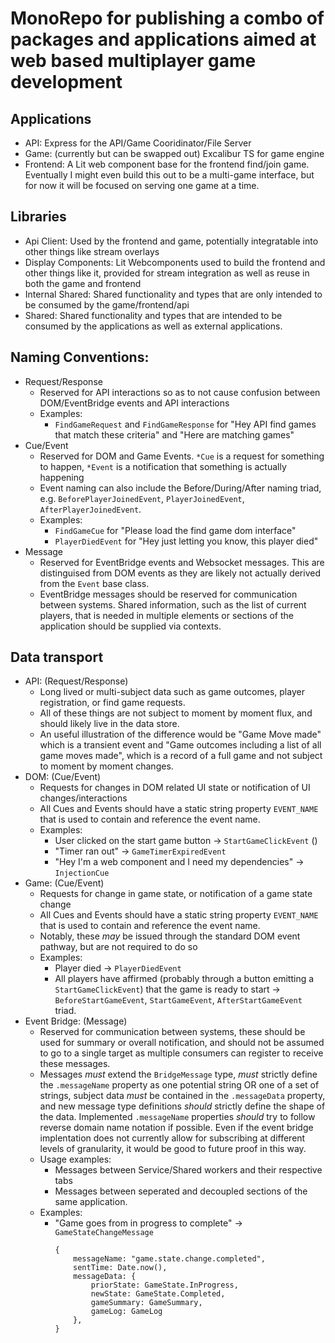 # MonoRepo for publishing a combo of packages and applications aimed at web based multiplayer game development

## Applications
* API: Express for the API/Game Cooridinator/File Server
* Game: (currently but can be swapped out) Excalibur TS for game engine
* Frontend: A Lit web component base for the frontend find/join game.  Eventually I might even build this out to be a multi-game interface, but for now it will be focused on serving one game at a time.

## Libraries
* Api Client: Used by the frontend and game, potentially integratable into other things like stream overlays
* Display Components: Lit Webcomponents used to build the frontend and other things like it, provided for stream integration as well as reuse in both the game and frontend
* Internal Shared: Shared functionality and types that are only intended to be consumed by the game/frontend/api
* Shared: Shared functionality and types that are intended to be consumed by the applications as well as external applications.

## Naming Conventions:

* Request/Response
    * Reserved for API interactions so as to not cause confusion between DOM/EventBridge events and API interactions
    * Examples:
        * `FindGameRequest` and `FindGameResponse` for "Hey API find games that match these criteria" and "Here are matching games"
* Cue/Event
    * Reserved for DOM and Game Events.  `*Cue` is a request for something to happen, `*Event` is a notification that something is actually happening
    * Event naming can also include the Before/During/After naming triad, e.g. `BeforePlayerJoinedEvent`, `PlayerJoinedEvent`, `AfterPlayerJoinedEvent`.
    * Examples:
        * `FindGameCue` for "Please load the find game dom interface"
        * `PlayerDiedEvent` for "Hey just letting you know, this player died"
* Message
    * Reserved for EventBridge events and Websocket messages.  This are distinguised from DOM events as they are likely not actually derived from the `Event` base class.
    * EventBridge messages should be reserved for communication between systems.  Shared information, such as the list of current players, that is needed in multiple elements or sections of the application should be supplied via contexts.

## Data transport
* API: (Request/Response)
    * Long lived or multi-subject data such as game outcomes, player registration, or find game requests.
    * All of these things are not subject to moment by moment flux, and should likely live in the data store.
    * An useful illustration of the difference would be "Game Move made" which is a transient event and "Game outcomes including a list of all game moves made", which is a record of a full game and not subject to moment by moment changes.
* DOM: (Cue/Event)
    * Requests for changes in DOM related UI state or notification of UI changes/interactions
    * All Cues and Events should have a static string property `EVENT_NAME` that is used to contain and reference the event name.
    * Examples:
        * User clicked on the start game button -> `StartGameClickEvent` ()
        * "Timer ran out" -> `GameTimerExpiredEvent`
        * "Hey I'm a web component and I need my dependencies" -> `InjectionCue` 
* Game: (Cue/Event)
    * Requests for change in game state, or notification of a game state change
    * All Cues and Events should have a static string property `EVENT_NAME` that is used to contain and reference the event name.
    * Notably, these _may_ be issued through the standard DOM event pathway, but are not required to do so
    * Examples:
        * Player died -> `PlayerDiedEvent`
        * All players have affirmed (probably through a button emitting a `StartGameClickEvent`) that the game is ready to start -> `BeforeStartGameEvent`, `StartGameEvent`, `AfterStartGameEvent` triad.
* Event Bridge: (Message)
    * Reserved for communication between systems, these should be used for summary or overall notification, and should not be assumed to go to a single target as multiple consumers can register to receive these messages.
    * Messages _must_ extend the `BridgeMessage` type, _must_ strictly define the `.messageName` property as one potential string OR one of a set of strings, subject data _must_ be contained in the `.messageData` property, and new message type definitions _should_ strictly define the shape of the data.  Implemented `.messageName` properties _should_ try to follow reverse domain name notation if possible. Even if the event bridge implentation does not currently allow for subscribing at different levels of granularity, it would be good to future proof in this way.
    * Usage examples:
        * Messages between Service/Shared workers and their respective tabs
        * Messages between seperated and decoupled sections of the same application.
    * Examples:
        * "Game goes from in progress to complete" -> `GameStateChangeMessage`
            ```
            {
                messageName: "game.state.change.completed",
                sentTime: Date.now(),
                messageData: {
                    priorState: GameState.InProgress,
                    newState: GameState.Completed,
                    gameSummary: GameSummary,
                    gameLog: GameLog
                },
            }
            ```